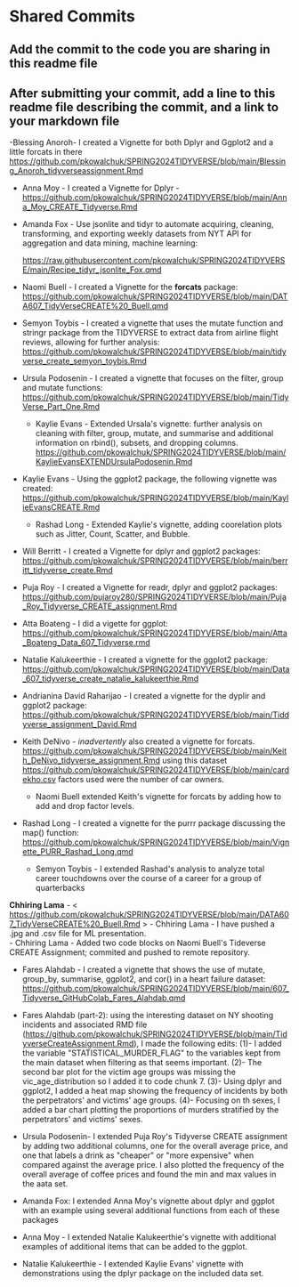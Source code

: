 # Shared Commits

## Add the commit to the code you are sharing in this readme file

## After submitting your commit, add a line to this readme file describing the commit, and a link to your markdown file

-Blessing Anoroh- I created a Vignette for both Dplyr and Ggplot2 and a little forcats in there
https://github.com/pkowalchuk/SPRING2024TIDYVERSE/blob/main/Blessing_Anoroh_tidyverseassignment.Rmd


-   Anna Moy - I created a Vignette for Dplyr - <https://github.com/pkowalchuk/SPRING2024TIDYVERSE/blob/main/Anna_Moy_CREATE_Tidyverse.Rmd>

-   Amanda Fox - Use jsonlite and tidyr to automate acquiring, cleaning, transforming, and exporting weekly datasets from NYT API for aggregation and data mining, machine learning:

    <https://raw.githubusercontent.com/pkowalchuk/SPRING2024TIDYVERSE/main/Recipe_tidyr_jsonlite_Fox.qmd>

-   Naomi Buell - I created a Vignette for the **forcats** package: <https://github.com/pkowalchuk/SPRING2024TIDYVERSE/blob/main/DATA607_TidyVerseCREATE%20_Buell.qmd>

-   Semyon Toybis - I created a vignette that uses the mutate function and stringr package from the TIDYVERSE to extract data from airline flight reviews, allowing for further analysis: <https://github.com/pkowalchuk/SPRING2024TIDYVERSE/blob/main/tidyverse_create_semyon_toybis.Rmd>

-   Ursula Podosenin - I created a vignette that focuses on the filter, group and mutate functions: <https://github.com/pkowalchuk/SPRING2024TIDYVERSE/blob/main/TidyVerse_Part_One.Rmd>
    -   Kaylie Evans - Extended Ursala's vignette: further analysis on cleaning with filter, group, mutate, and summarise and additional information on rbind(), subsets, and dropping columns. <https://github.com/pkowalchuk/SPRING2024TIDYVERSE/blob/main/KaylieEvansEXTENDUrsulaPodosenin.Rmd> 

-   Kaylie Evans - Using the ggplot2 package, the following vignette was created: <https://github.com/pkowalchuk/SPRING2024TIDYVERSE/blob/main/KaylieEvansCREATE.Rmd>

    -   Rashad Long - Extended Kaylie's vignette, adding coorelation plots such as Jitter, Count, Scatter, and Bubble.

-   Will Berritt - I created a Vignette for dplyr and ggplot2 packages: <https://github.com/pkowalchuk/SPRING2024TIDYVERSE/blob/main/berritt_tidyverse_create.Rmd>

-   Puja Roy - I created a Vignette for readr, dplyr and ggplot2 packages: <https://github.com/pujaroy280/SPRING2024TIDYVERSE/blob/main/Puja_Roy_Tidyverse_CREATE_assignment.Rmd>

-   Atta Boateng - I did a vigette for ggplot: <https://github.com/pkowalchuk/SPRING2024TIDYVERSE/blob/main/Atta_Boateng_Data_607_Tidyverse.rmd>

-   Natalie Kalukeerthie - I created a vignette for the ggplot2 package: <https://github.com/pkowalchuk/SPRING2024TIDYVERSE/blob/main/Data_607_tidyverse_create_natalie_kalukeerthie.Rmd>

-   Andrianina David Raharijao - I created a vignette for the dyplir and ggplot2 package: <https://github.com/pkowalchuk/SPRING2024TIDYVERSE/blob/main/Tiddyverse_assignment_David.Rmd>

-   Keith DeNivo - *inadvertently* also created a vignette for forcats. <https://github.com/pkowalchuk/SPRING2024TIDYVERSE/blob/main/Keith_DeNivo_tidyverse_assignment.Rmd> using this dataset <https://github.com/pkowalchuk/SPRING2024TIDYVERSE/blob/main/cardekho.csv> factors used were the number of car owners.

    -   Naomi Buell extended Keith's vignette for forcats by adding how to add and drop factor levels.

-   Rashad Long - I created a vignette for the purrr package discussing the map() function: <https://github.com/pkowalchuk/SPRING2024TIDYVERSE/blob/main/Vignette_PURR_Rashad_Long.qmd> <br />

    -   Semyon Toybis - I extended Rashad's analysis to analyze total career touchdowns over the course of a career for a group of quarterbacks

**Chhiring Lama** - \< <https://github.com/pkowalchuk/SPRING2024TIDYVERSE/blob/main/DATA607_TidyVerseCREATE%20_Buell.Rmd> \> - Chhiring Lama - I have pushed a .jpg and .csv file for ML presentation. <br /> - Chhiring Lama - Added two code blocks on Naomi Buell's Tideverse CREATE Assignment; commited and pushed to remote repository.

-   Fares Alahdab - I created a vignette that shows the use of mutate, group_by, summarise, ggplot2, and cor() in a heart failure dataset: <https://github.com/pkowalchuk/SPRING2024TIDYVERSE/blob/main/607_Tidyverse_GitHubColab_Fares_Alahdab.qmd>

-   Fares Alahdab (part-2): using the interesting dataset on NY shooting incidents and associated RMD file (<https://github.com/pkowalchuk/SPRING2024TIDYVERSE/blob/main/TidyverseCreateAssignment.Rmd>), I made the following edits: (1)- I added the variable "STATISTICAL_MURDER_FLAG" to the variables kept from the main dataset when filtering as that seems important. (2)- The second bar plot for the victim age groups was missing the vic_age_distribution so I added it to code chunk 7. (3)- Using dplyr and ggplot2, I added a heat map showing the frequency of incidents by both the perpetrators' and victims' age groups. (4)- Focusing on th sexes, I added a bar chart plotting the proportions of murders stratified by the perpetrators' and victims' sexes.

-   Ursula Podosenin- I extended Puja Roy's Tidyverse CREATE assignment by adding two additional columns, one for the overall average price, and one that labels a drink as "cheaper" or "more expensive" when compared against the average price. I also plotted the frequency of the overall average of coffee prices and found the min and max values in the aata set.


- Amanda Fox: I extended Anna Moy's vignette about dplyr and ggplot with an example using several additional functions from each of these packages

- Anna Moy - I extended Natalie Kalukeerthie's vignette with additional examples of additional items that can be added to the ggplot. 

- Natalie Kalukeerthie - I extended Kaylie Evans' vignette with demonstrations using the dplyr package on the included data set.
